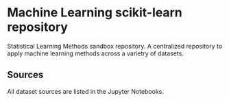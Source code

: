 # Machine Learning scikit-learn repository
Statistical Learning Methods  sandbox repository. A centralized repository to apply machine learning methods across a varietry of datasets.

## Sources
All dataset sources are listed in the Jupyter Notebooks.
